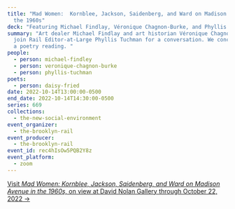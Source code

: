 ```yaml
---
title: "Mad Women:  Kornblee, Jackson, Saidenberg, and Ward on Madison Avenue in
  the 1960s"
deck: "Featuring Michael Findlay, Véronique Chagnon-Burke, and Phyllis Tuchman "
summary: "Art dealer Michael Findlay and art historian Véronique Chagnon-Burke
  join Rail Editor-at-Large Phyllis Tuchman for a conversation. We conclude with
  a poetry reading. "
people:
  - person: michael-findley
  - person: veronique-chagnon-burke
  - person: phyllis-tuchman
poets:
  - person: daisy-fried
date: 2022-10-14T13:00:00-0500
end_date: 2022-10-14T14:30:00-0500
series: 669
collections:
  - the-new-social-environment
event_organizer:
  - the-brooklyn-rail
event_producer:
  - the-brooklyn-rail
event_id: rec4hIsOw5PQB2Y8z
event_platform:
  - zoom
---
```

[Visit *Mad Women: Kornblee, Jackson, Saidenberg, and Ward on Madison Avenue in the 1960s,* on view at David Nolan Gallery through October 22, 2022 → ](https://www.davidnolangallery.com/exhibitions/mad-women)